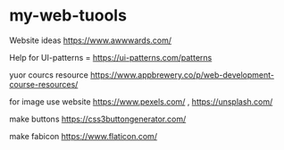 # my-web-tuools

Website ideas https://www.awwwards.com/

Help for UI-patterns  = https://ui-patterns.com/patterns

yuor courcs resource 
https://www.appbrewery.co/p/web-development-course-resources/

for image use website
https://www.pexels.com/  ,  https://unsplash.com/

make buttons 
https://css3buttongenerator.com/

make fabicon https://www.flaticon.com/
